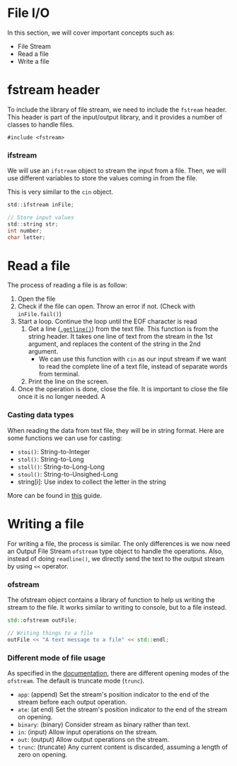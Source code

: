 # File I/O
In this section, we will cover important concepts such as:
- File Stream
- Read a file
- Write a file

# fstream header
To include the library of file stream, we need to include the `fstream` header. This header is part of the input/output library, and it provides a number of classes to handle files. 
```{c++}
#include <fstream>
```

### ifstream
We will use an `ifstream` object to stream the input from a file. Then, we will use different variables to store the values coming in from the file. 

This is very similar to the `cin` object. 
```c
std::ifstream inFile;

// Store input values
std::string str;
int number;
char letter;
```

# Read a file
The process of reading a file is as follow: 
1. Open the file
2. Check if the file can open. Throw an error if not. (Check with `inFile.fail()`)
3. Start a loop. Continue the loop until the EOF character is read
    1. Get a line ([`.getline()`](https://cplusplus.com/reference/string/string/getline/)) from the text file. This function is from the string header. It takes one line of text from the stream in the 1st argument, and replaces the content of the string in the 2nd argument. 
        - We can use this function with `cin` as our input stream if we want to read the complete line of a text file, instead of separate words from terminal. 
    2. Print the line on the screen. 
4. Once the operation is done, close the file. It is important to close the file once it is no longer needed. A

### Casting data types
When reading the data from text file, they will be in string format. Here are some functions we can use for casting: 
- `stoi()`: String-to-Integer
- `stol()`: String-to-Long
- `stoll()`: String-to-Long-Long
- `stoul()`: String-to-Unsighed-Long
- string[i]: Use index to collect the letter in the string

More can be found in [this](https://en.cppreference.com/w/cpp/string/basic_string#Numeric_conversions) guide. 

# Writing a file
For writing a file, the process is similar. The only differences is we now need an Output File Stream `ofstream` type object to handle the operations. Also, instead of doing `readline()`, we directly send the text to the output stream by using `<<` operator. 

### ofstream
The ofstream object contains a library of function to help us writing the stream to the file. It works similar to writing to console, but to a file instead. 
```c++
std::ofstream outFile;

// Writing things to a file
outFile << "A text message to a file" << std::endl;
```

### Different mode of file usage
As specified in the [documentation](https://cplusplus.com/reference/ios/ios_base/openmode/), there are different opening modes of the `ofstream`. The default is truncate mode (`trunc`). 
- `app`: (append) Set the stream's position indicator to the end of the stream before each output operation.
- `ate`: (at end) Set the stream's position indicator to the end of the stream on opening.
- `binary`: (binary) Consider stream as binary rather than text.
- `in`: (input) Allow input operations on the stream.
- `out`: (output) Allow output operations on the stream.
- `trunc`: (truncate) Any current content is discarded, assuming a length of zero on opening.